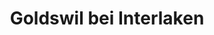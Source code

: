 ---
title: Goldswil bei Interlaken
url: /goldswil-bei-interlaken/
latitude: 46.698
longitude: 7.879
---